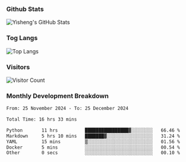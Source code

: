 ### Github Stats
![Yisheng's GitHub Stats](https://github-readme-stats-9qabuvhk1-gongyisheng.vercel.app/api?username=gongyisheng&count_private=true&show_icons=true)
### Tog Langs
![Top Langs](https://github-readme-stats-9qabuvhk1-gongyisheng.vercel.app/api/top-langs/?username=gongyisheng&layout=compact)
### Visitors
![Visitor Count](https://profile-counter.glitch.me/gongyisheng/count.svg)
### Monthly Development Breakdown
<!--START_SECTION:waka-->

```txt
From: 25 November 2024 - To: 25 December 2024

Total Time: 16 hrs 33 mins

Python       11 hrs          ████████████████▓░░░░░░░░   66.46 %
Markdown     5 hrs 10 mins   ███████▓░░░░░░░░░░░░░░░░░   31.24 %
YAML         15 mins         ▒░░░░░░░░░░░░░░░░░░░░░░░░   01.56 %
Docker       5 mins          ░░░░░░░░░░░░░░░░░░░░░░░░░   00.54 %
Other        0 secs          ░░░░░░░░░░░░░░░░░░░░░░░░░   00.10 %
```

<!--END_SECTION:waka-->
